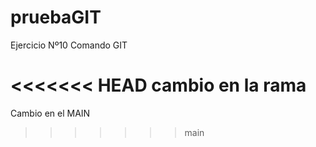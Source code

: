 # pruebaGIT
Ejercicio Nº10 Comando GIT

<<<<<<< HEAD
cambio en la rama
=======


Cambio en el MAIN
>>>>>>> main

